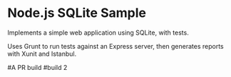 Node.js SQLite Sample
=================

Implements a simple web application using SQLite, with tests.

Uses Grunt to run tests against an Express server, then generates reports with Xunit and Istanbul.

#A PR build
#build 2
